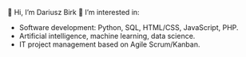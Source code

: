👋 Hi, I’m Dariusz Birk
👀 I’m interested in:
* Software development: Python, SQL, HTML/CSS, JavaScript, PHP.
* Artificial intelligence, machine learning, data science.
* IT project management based on Agile Scrum/Kanban.

<!---
dariuszbirk/dariuszbirk is a ✨ special ✨ repository because its `README.md` (this file) appears on your GitHub profile.
You can click the Preview link to take a look at your changes.
--->
